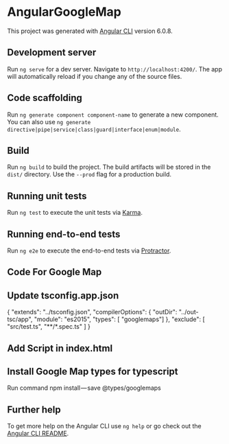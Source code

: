 # AngularGoogleMap

This project was generated with [Angular CLI](https://github.com/angular/angular-cli) version 6.0.8.

## Development server

Run `ng serve` for a dev server. Navigate to `http://localhost:4200/`. The app will automatically reload if you change any of the source files.

## Code scaffolding

Run `ng generate component component-name` to generate a new component. You can also use `ng generate directive|pipe|service|class|guard|interface|enum|module`.

## Build

Run `ng build` to build the project. The build artifacts will be stored in the `dist/` directory. Use the `--prod` flag for a production build.

## Running unit tests

Run `ng test` to execute the unit tests via [Karma](https://karma-runner.github.io).

## Running end-to-end tests

Run `ng e2e` to execute the end-to-end tests via [Protractor](http://www.protractortest.org/).

## Code For Google Map
## Update tsconfig.app.json
{
  "extends": "../tsconfig.json",
  "compilerOptions": {
    "outDir": "../out-tsc/app",
    "module": "es2015",
    "types": [ "googlemaps"]
  },
  "exclude": [
    "src/test.ts",
    "**/*.spec.ts"
  ]
}

## Add Script in  index.html
  <script src="http://maps.googleapis.com/maps/api/js?libraries=visualization"></script>

## Install Google Map types for typescript
Run command npm install — save @types/googlemaps


## Further help

To get more help on the Angular CLI use `ng help` or go check out the [Angular CLI README](https://github.com/angular/angular-cli/blob/master/README.md).
